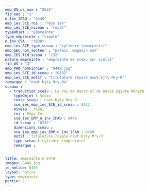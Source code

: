 ```yaml
---
emp_US_us_nom : "2635"
fid_sec : "1"
n_Inv_IFAO : "8449"
emp_ies_SCE_roi : "Pépy Ier"
emp_ies_SCE_niveau : "royal"
typeObjet : "Empreinte"
type_empreinte : "simple"
n_Inv_CSA : "3038"
emp_ies_SCE_type_sceau : "cylindre (empreinte)"
emp_SEC_nom_secteur : "palais, magasin sud"
emp_IES_fid_sceau : "132"
nature_empreinte : "empreinte de sceau sur scellé"
fid_US : "3"
emp_PHO_nomFichier : "8449.jpg"
emp_ies_SCE_id_sceau : "0132"
emp_ies_SCE_motif : "titulature royale nswt-bjty Mry-Rʿ"
remarque : "nswt bjty Mry-Ra"
sceaux :
  - traduction_sceau : Le roi de Haute et de Basse Égypte Méryrê
    typeObjet : Sceau
    texte_sceau : nswt-bjty Mry-Rʿ
    sce_ies_emp_ies_SCE_id_sceau : 0132
    niveau : royal
    roi : Pépy Ier
    sce_ies_EMP_n_Inv_IFAO : 8449
    id_sceau : "0132"
    dimensions_sceau : 
    sce_ies_emp_ies_EMP_n_Inv_IFAO : 8449
    motif : titulature royale nswt-bjty Mry-Rʿ
    type_sceau : cylindre (empreinte)
    remarque : 


title: empreinte n°8449
images: 8449.jpg
id_notice: 8449
layout: notice
type: empreinte
partie: 2
---
```

